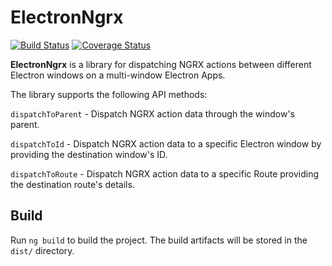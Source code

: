# ElectronNgrx
[![Build Status](https://travis-ci.com/meniRoy/electron-ngrx.svg?branch=master)](https://travis-ci.com/meniRoy/electron-ngrx)
[![Coverage Status](https://coveralls.io/repos/github/meniRoy/electron-ngrx/badge.svg?branch=master)](https://coveralls.io/github/meniRoy/electron-ngrx?branch=master)

**ElectronNgrx** is a library for dispatching NGRX actions between different Electron windows on a multi-window Electron Apps.

The library supports the following API methods:

`dispatchToParent` - Dispatch NGRX action data through the window's parent.

`dispatchToId`  - Dispatch NGRX action data to a specific Electron window by providing the destination window's ID.

`dispatchToRoute`  - Dispatch NGRX action data to a specific Route providing the destination route's details.



## Build

Run `ng build` to build the project. The build artifacts will be stored in the `dist/` directory.
